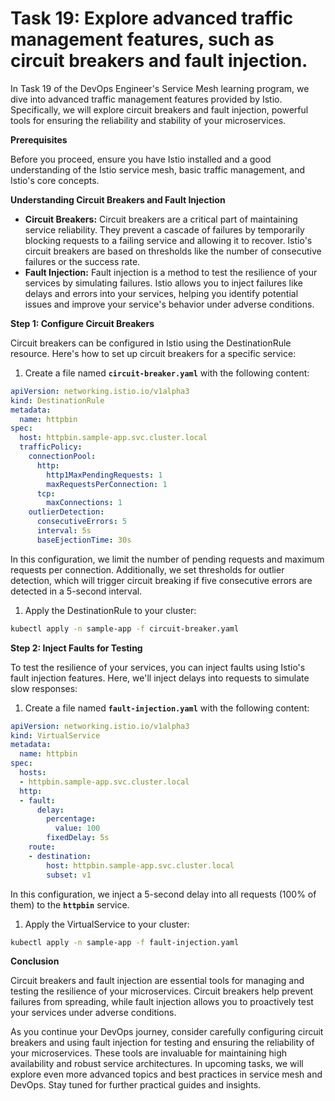# Task 19: Explore advanced traffic management features, such as circuit breakers and fault injection.

In Task 19 of the DevOps Engineer's Service Mesh learning program, we dive into advanced traffic management features provided by Istio. Specifically, we will explore circuit breakers and fault injection, powerful tools for ensuring the reliability and stability of your microservices.

**Prerequisites**

Before you proceed, ensure you have Istio installed and a good understanding of the Istio service mesh, basic traffic management, and Istio's core concepts.

**Understanding Circuit Breakers and Fault Injection**

- **Circuit Breakers:** Circuit breakers are a critical part of maintaining service reliability. They prevent a cascade of failures by temporarily blocking requests to a failing service and allowing it to recover. Istio's circuit breakers are based on thresholds like the number of consecutive failures or the success rate.
- **Fault Injection:** Fault injection is a method to test the resilience of your services by simulating failures. Istio allows you to inject failures like delays and errors into your services, helping you identify potential issues and improve your service's behavior under adverse conditions.

**Step 1: Configure Circuit Breakers**

Circuit breakers can be configured in Istio using the DestinationRule resource. Here's how to set up circuit breakers for a specific service:

1. Create a file named **`circuit-breaker.yaml`** with the following content:

```yaml
apiVersion: networking.istio.io/v1alpha3
kind: DestinationRule
metadata:
  name: httpbin
spec:
  host: httpbin.sample-app.svc.cluster.local
  trafficPolicy:
    connectionPool:
      http:
        http1MaxPendingRequests: 1
        maxRequestsPerConnection: 1
      tcp:
        maxConnections: 1
    outlierDetection:
      consecutiveErrors: 5
      interval: 5s
      baseEjectionTime: 30s
```

In this configuration, we limit the number of pending requests and maximum requests per connection. Additionally, we set thresholds for outlier detection, which will trigger circuit breaking if five consecutive errors are detected in a 5-second interval.

1. Apply the DestinationRule to your cluster:

```bash
kubectl apply -n sample-app -f circuit-breaker.yaml
```

**Step 2: Inject Faults for Testing**

To test the resilience of your services, you can inject faults using Istio's fault injection features. Here, we'll inject delays into requests to simulate slow responses:

1. Create a file named **`fault-injection.yaml`** with the following content:

```yaml
apiVersion: networking.istio.io/v1alpha3
kind: VirtualService
metadata:
  name: httpbin
spec:
  hosts:
  - httpbin.sample-app.svc.cluster.local
  http:
  - fault:
      delay:
        percentage:
          value: 100
        fixedDelay: 5s
    route:
    - destination:
        host: httpbin.sample-app.svc.cluster.local
        subset: v1
```

In this configuration, we inject a 5-second delay into all requests (100% of them) to the **`httpbin`** service.

1. Apply the VirtualService to your cluster:

```bash
kubectl apply -n sample-app -f fault-injection.yaml
```

**Conclusion**

Circuit breakers and fault injection are essential tools for managing and testing the resilience of your microservices. Circuit breakers help prevent failures from spreading, while fault injection allows you to proactively test your services under adverse conditions.

As you continue your DevOps journey, consider carefully configuring circuit breakers and using fault injection for testing and ensuring the reliability of your microservices. These tools are invaluable for maintaining high availability and robust service architectures. In upcoming tasks, we will explore even more advanced topics and best practices in service mesh and DevOps. Stay tuned for further practical guides and insights.